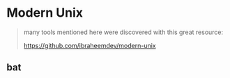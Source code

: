 # Modern Unix

> many tools mentioned here were discovered with this great resource:
>
> https://github.com/ibraheemdev/modern-unix

## bat

